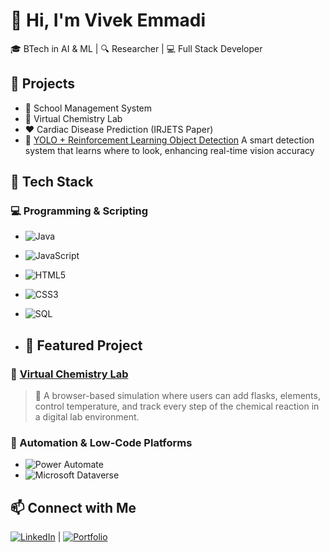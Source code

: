 # 👋 Hi, I'm Vivek Emmadi

🎓 BTech in AI & ML | 🔍 Researcher | 💻 Full Stack Developer

## 🚀 Projects
- 🏫 School Management System
- 🧪 Virtual Chemistry Lab
- ❤️ Cardiac Disease Prediction (IRJETS Paper)
-  🧠 [YOLO + Reinforcement Learning Object Detection](https://github.com/vivekemmadi/ObjectDetection) 
  A smart detection system that learns where to look, enhancing real-time vision accuracy

## 🔧 Tech Stack
### 💻 Programming & Scripting
- ![Java](https://img.shields.io/badge/Java-ED8B00?style=flat-square&logo=java&logoColor=white)
- ![JavaScript](https://img.shields.io/badge/JavaScript-F7DF1E?style=flat-square&logo=javascript&logoColor=black)
- ![HTML5](https://img.shields.io/badge/HTML5-E34F26?style=flat-square&logo=html5&logoColor=white)
- ![CSS3](https://img.shields.io/badge/CSS3-1572B6?style=flat-square&logo=css3&logoColor=white)
- ![SQL](https://img.shields.io/badge/SQL-4479A1?style=flat-square&logo=mysql&logoColor=white)

- ## 📌 Featured Project

### 🔬 [Virtual Chemistry Lab](https://github.com/vivekemmadi/Virtual_Chemistry_Lab)
> 🧪 A browser-based simulation where users can add flasks, elements, control temperature, and track every step of the chemical reaction in a digital lab environment.

### 🔧 Automation & Low-Code Platforms
- ![Power Automate](https://img.shields.io/badge/Power%20Automate-0066FF?style=flat-square&logo=Microsoft%20Power%20Automate&logoColor=white)
- ![Microsoft Dataverse](https://img.shields.io/badge/Dataverse-742774?style=flat-square&logo=Microsoft%20Dataverse&logoColor=white)

## 📫 Connect with Me
[![LinkedIn](https://img.shields.io/badge/LinkedIn-blue?logo=linkedin&style=for-the-badge)](https://www.linkedin.com/in/viveke3)   | [![Portfolio](https://img.shields.io/badge/My%20Portfolio-Click%20Here-orange?style=for-the-badge&logo=google-chrome)](https://vivekwork.lovable.app/)

